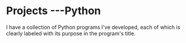 # Projects ---Python
I have a collection of Python programs I've developed, each of which is clearly labeled with its purpose in the program's title.
